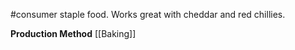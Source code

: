 #consumer 
staple food. Works great with cheddar and red chillies.

**Production Method**
[[Baking]]